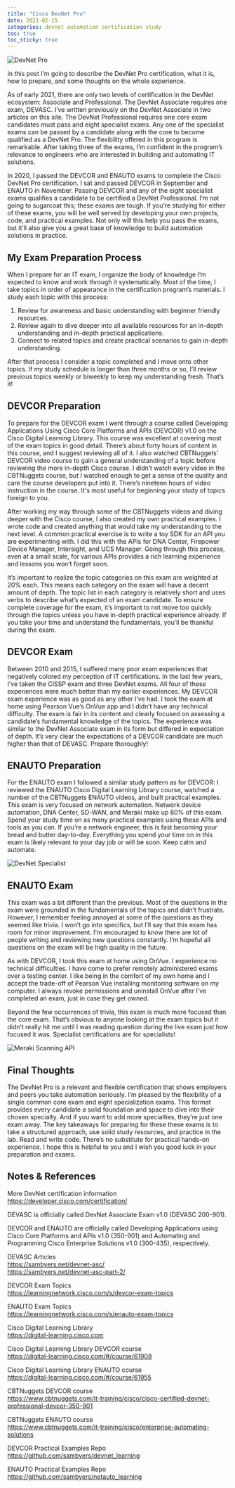 ```yaml
---
title: "Cisco DevNet Pro"
date: 2021-02-15
categories: devnet automation certification study
toc: true
toc_sticky: true
---
```


![DevNet Pro](../assets/images/devnetpro.png)

In this post I’m going to describe the DevNet Pro certification, what it is, how to prepare, and some thoughts on the whole experience.

As of early 2021, there are only two levels of certification in the DevNet ecosystem: Associate and Professional. The DevNet Associate requires one exam, DEVASC. I’ve written previously on the DevNet Associate in two articles on this site. The DevNet Professional requires one core exam candidates must pass and eight specialist exams. Any one of the specialist exams can be passed by a candidate along with the core to become qualified as a DevNet Pro. The flexibility offered in this program is remarkable. After taking three of the exams, I’m confident in the program’s relevance to engineers who are interested in building and automating IT solutions.

In 2020, I passed the DEVCOR and ENAUTO exams to complete the Cisco DevNet Pro certification. I sat and passed DEVCOR in September and ENAUTO in November. Passing DEVCOR and any of the eight specialist exams qualifies a candidate to be certified a DevNet Professional. I’m not going to sugarcoat this; these exams are tough. If you’re studying for either of these exams, you will be well served by developing your own projects, code, and practical examples. Not only will this help you pass the exams, but it’ll also give you a great base of knowledge to build automation solutions in practice.

## My Exam Preparation Process

When I prepare for an IT exam, I organize the body of knowledge I’m expected to know and work through it systematically. Most of the time, I take topics in order of appearance in the certification program’s materials. I study each topic with this process:

1) Review for awareness and basic understanding with beginner friendly resources.
2) Review again to dive deeper into all available resources for an in-depth understanding and in-depth practical applications.
3) Connect to related topics and create practical scenarios to gain in-depth understanding.

After that process I consider a topic completed and I move onto other topics. If my study schedule is longer than three months or so, I’ll review previous topics weekly or biweekly to keep my understanding fresh. That’s it!

## DEVCOR Preparation

To prepare for the DEVCOR exam I went through a course called Developing Applications Using Cisco Core Platforms and APIs (DEVCOR) v1.0 on the Cisco Digital Learning Library. This course was excellent at covering most of the exam topics in good detail. There’s about forty hours of content in this course, and I suggest reviewing all of it. I also watched CBTNuggets’ DEVCOR video course to gain a general understanding of a topic before reviewing the more in-depth Cisco course. I didn’t watch every video in the CBTNuggets course, but I watched enough to get a sense of the quality and care the course developers put into it. There’s nineteen hours of video instruction in the course. It's most useful for beginning your study of topics foreign to you.

After working my way through some of the CBTNuggets videos and diving deeper with the Cisco course, I also created my own practical examples. I wrote code and created anything that would take my understanding to the next level. A common practical exercise is to write a toy SDK for an API you are experimenting with. I did this with the APIs for DNA Center, Firepower Device Manager, Intersight, and UCS Manager. Going through this process, even at a small scale, for various APIs provides a rich learning experience and lessons you won’t forget soon.

It’s important to realize the topic categories on this exam are weighted at 20% each. This means each category on the exam will have a decent amount of depth. The topic list in each category is relatively short and uses verbs to describe what’s expected of an exam candidate. To ensure complete coverage for the exam, it’s important to not move too quickly through the topics unless you have in-depth practical experience already. If you take your time and understand the fundamentals, you’ll be thankful during the exam.

## DEVCOR Exam

Between 2010 and 2015, I suffered many poor exam experiences that negatively colored my perception of IT certifications. In the last few years, I’ve taken the CISSP exam and three DevNet exams. All four of these experiences were much better than my earlier experiences. My DEVCOR exam experience was as good as any other I’ve had. I took the exam at home using Pearson Vue’s OnVue app and I didn’t have any technical difficulty. The exam is fair in its content and clearly focused on assessing a candidate’s fundamental knowledge of the topics. The experience was similar to the DevNet Associate exam in its form but differed in expectation of depth. It’s very clear the expectations of a DEVCOR candidate are much higher than that of DEVASC. Prepare thoroughly!

## ENAUTO Preparation

For the ENAUTO exam I followed a similar study pattern as for DEVCOR: I reviewed the ENAUTO Cisco Digital Learning Library course, watched a number of the CBTNuggets ENAUTO videos, and built practical examples. This exam is very focused on network automation. Network device automation, DNA Center, SD-WAN, and Meraki make up 80% of this exam. Spend your study time on as many practical examples using these APIs and tools as you can. If you’re a network engineer, this is fast becoming your bread and butter day-to-day. Everything you spend your time on in this exam is likely relevant to your day job or will be soon. Keep calm and automate.

![DevNet Specialist](../assets/images/devnetspec.png)

## ENAUTO Exam

This exam was a bit different than the previous. Most of the questions in the exam were grounded in the fundamentals of the topics and didn’t frustrate. However, I remember feeling annoyed at some of the questions as they seemed like trivia. I won’t go into specifics, but I’ll say that this exam has room for minor improvement. I’m encouraged to know there are lot of people writing and reviewing new questions constantly. I’m hopeful all questions on the exam will be high quality in the future.

As with DEVCOR, I took this exam at home using OnVue. I experience no technical difficulties. I have come to prefer remotely administered exams over a testing center. I like being in the comfort of my own home and I accept the trade-off of Pearson Vue installing monitoring software on my computer. I always revoke permissions and uninstall OnVue after I’ve completed an exam, just in case they get owned.

Beyond the few occurrences of trivia, this exam is much more focused than the core exam. That’s obvious to anyone looking at the exam topics but it didn’t really hit me until I was reading question during the live exam just how focused it was. Specialist certifications are for specialists!

![Meraki Scanning API](../assets/images/scanningapi.png)

## Final Thoughts

The DevNet Pro is a relevant and flexible certification that shows employers and peers you take automation seriously. I’m pleased by the flexibility of a single common core exam and eight specialization exams. This format provides every candidate a solid foundation and space to dive into their chosen specialty. And if you want to add more specialties, they’re just one exam away. The key takeaways for preparing for these these exams is to take a structured approach, use solid study resources, and practice in the lab. Read and write code. There’s no substitute for practical hands-on experience. I hope this is helpful to you and I wish you good luck in your preparation and exams.

## Notes & References

More DevNet certification information  
<https://developer.cisco.com/certification/>

DEVASC is officially called DevNet Associate Exam v1.0 (DEVASC 200-901).

DEVCOR and ENAUTO are officially called Developing Applications using Cisco Core Platforms and APIs v1.0 (350-901) and Automating and Programming Cisco Enterprise Solutions v1.0 (300-435), respectively.

 DEVASC Articles  
<https://sambyers.net/devnet-asc/>  
<https://sambyers.net/devnet-asc-part-2/>

DEVCOR Exam Topics  
<https://learningnetwork.cisco.com/s/devcor-exam-topics>

ENAUTO Exam Topics  
<https://learningnetwork.cisco.com/s/enauto-exam-topics>

Cisco Digital Learning Library  
<https://digital-learning.cisco.com>

Cisco Digital Learning Library DEVCOR course  
<https://digital-learning.cisco.com/#/course/61908>

Cisco Digital Learning Library ENAUTO course  
<https://digital-learning.cisco.com/#/course/61955>

CBTNuggets DEVCOR course  
<https://www.cbtnuggets.com/it-training/cisco/cisco-certified-devnet-professional-devcor-350-901>

CBTNuggets ENAUTO course  
<https://www.cbtnuggets.com/it-training/cisco/enterprise-automating-solutions>

DEVCOR Practical Examples Repo  
<https://github.com/sambyers/devnet_learning>

ENAUTO Practical Examples Repo  
<https://github.com/sambyers/netauto_learning>

